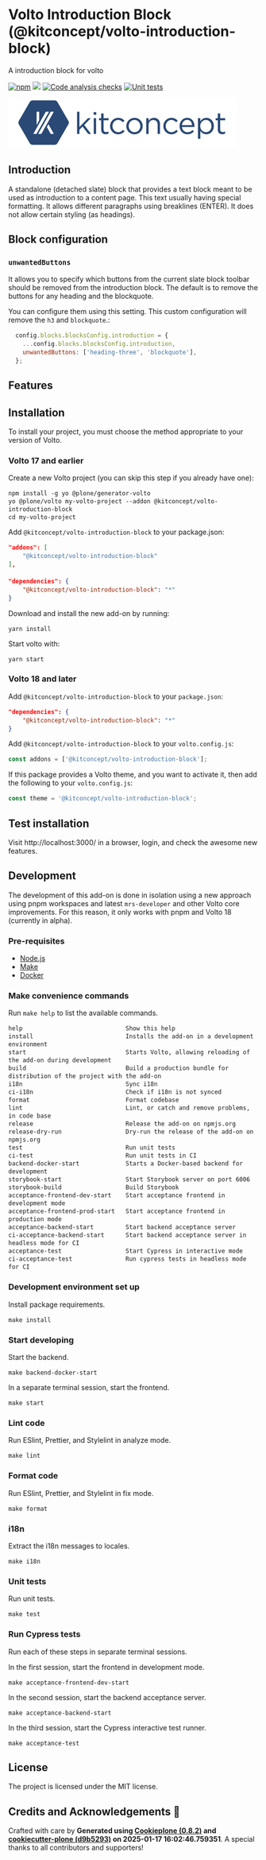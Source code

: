 # Volto Introduction Block (@kitconcept/volto-introduction-block)

A introduction block for volto

[![npm](https://img.shields.io/npm/v/@kitconcept/volto-introduction-block)](https://www.npmjs.com/package/@kitconcept/volto-introduction-block)
[![](https://img.shields.io/badge/-Storybook-ff4785?logo=Storybook&logoColor=white&style=flat-square)](https://kitconcept.github.io/volto-introduction-block/)
[![Code analysis checks](https://github.com/kitconcept/volto-introduction-block/actions/workflows/code.yml/badge.svg)](https://github.com/kitconcept/volto-introduction-block/actions/workflows/code.yml)
[![Unit tests](https://github.com/kitconcept/volto-introduction-block/actions/workflows/unit.yml/badge.svg)](https://github.com/kitconcept/volto-introduction-block/actions/workflows/unit.yml)


![kitconcept GmbH](https://raw.githubusercontent.com/kitconcept/volto-form-builder/master/kitconcept.png)


## Introduction

A standalone (detached slate) block that provides a text block meant to be used as introduction to a content page. This text usually having special formatting. It allows different paragraphs using breaklines (ENTER). It does not allow certain styling (as headings).

## Block configuration

### `unwantedButtons`

It allows you to specify which buttons from the current slate block toolbar should be removed from the introduction block.
The default is to remove the buttons for any heading and the blockquote.

You can configure them using this setting.
This custom configuration will remove the `h3` and `blockquote`.:


```js
  config.blocks.blocksConfig.introduction = {
    ...config.blocks.blocksConfig.introduction,
    unwantedButtons: ['heading-three', 'blockquote'],
  };
```

## Features

<!-- List your awesome features here -->

## Installation

To install your project, you must choose the method appropriate to your version of Volto.


### Volto 17 and earlier

Create a new Volto project (you can skip this step if you already have one):

```
npm install -g yo @plone/generator-volto
yo @plone/volto my-volto-project --addon @kitconcept/volto-introduction-block
cd my-volto-project
```

Add `@kitconcept/volto-introduction-block` to your package.json:

```JSON
"addons": [
    "@kitconcept/volto-introduction-block"
],

"dependencies": {
    "@kitconcept/volto-introduction-block": "*"
}
```

Download and install the new add-on by running:

```
yarn install
```

Start volto with:

```
yarn start
```

### Volto 18 and later

Add `@kitconcept/volto-introduction-block` to your `package.json`:

```json
"dependencies": {
    "@kitconcept/volto-introduction-block": "*"
}
```

Add `@kitconcept/volto-introduction-block` to your `volto.config.js`:

```javascript
const addons = ['@kitconcept/volto-introduction-block'];
```

If this package provides a Volto theme, and you want to activate it, then add the following to your `volto.config.js`:

```javascript
const theme = '@kitconcept/volto-introduction-block';
```

## Test installation

Visit http://localhost:3000/ in a browser, login, and check the awesome new features.


## Development

The development of this add-on is done in isolation using a new approach using pnpm workspaces and latest `mrs-developer` and other Volto core improvements.
For this reason, it only works with pnpm and Volto 18 (currently in alpha).


### Pre-requisites

-   [Node.js](https://6.docs.plone.org/install/create-project.html#node-js)
-   [Make](https://6.docs.plone.org/install/create-project.html#make)
-   [Docker](https://6.docs.plone.org/install/create-project.html#docker)


### Make convenience commands

Run `make help` to list the available commands.

```text
help                             Show this help
install                          Installs the add-on in a development environment
start                            Starts Volto, allowing reloading of the add-on during development
build                            Build a production bundle for distribution of the project with the add-on
i18n                             Sync i18n
ci-i18n                          Check if i18n is not synced
format                           Format codebase
lint                             Lint, or catch and remove problems, in code base
release                          Release the add-on on npmjs.org
release-dry-run                  Dry-run the release of the add-on on npmjs.org
test                             Run unit tests
ci-test                          Run unit tests in CI
backend-docker-start             Starts a Docker-based backend for development
storybook-start                  Start Storybook server on port 6006
storybook-build                  Build Storybook
acceptance-frontend-dev-start    Start acceptance frontend in development mode
acceptance-frontend-prod-start   Start acceptance frontend in production mode
acceptance-backend-start         Start backend acceptance server
ci-acceptance-backend-start      Start backend acceptance server in headless mode for CI
acceptance-test                  Start Cypress in interactive mode
ci-acceptance-test               Run cypress tests in headless mode for CI
```

### Development environment set up

Install package requirements.

```shell
make install
```

### Start developing

Start the backend.

```shell
make backend-docker-start
```

In a separate terminal session, start the frontend.

```shell
make start
```

### Lint code

Run ESlint, Prettier, and Stylelint in analyze mode.

```shell
make lint
```

### Format code

Run ESlint, Prettier, and Stylelint in fix mode.

```shell
make format
```

### i18n

Extract the i18n messages to locales.

```shell
make i18n
```

### Unit tests

Run unit tests.

```shell
make test
```

### Run Cypress tests

Run each of these steps in separate terminal sessions.

In the first session, start the frontend in development mode.

```shell
make acceptance-frontend-dev-start
```

In the second session, start the backend acceptance server.

```shell
make acceptance-backend-start
```

In the third session, start the Cypress interactive test runner.

```shell
make acceptance-test
```

## License

The project is licensed under the MIT license.

## Credits and Acknowledgements 🙏

Crafted with care by **Generated using [Cookieplone (0.8.2)](https://github.com/plone/cookieplone) and [cookiecutter-plone (d9b5293)](https://github.com/plone/cookiecutter-plone/commit/d9b52933cbc6efd137e93e35a270214e307359f0) on 2025-01-17 16:02:46.759351**. A special thanks to all contributors and supporters!
